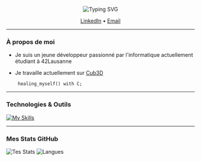 <p align="center">
  <img src="https://readme-typing-svg.demolab.com?font=Fira+Code&weight=500&size=23&pause=1000&color=7F00FF&center=true&vCenter=true&width=500&lines=Salut%2C+Bienvenue+sur+mon+profil+!+%F0%9F%91%8B" alt="Typing SVG" />
</p>

<p align="center">
  <a href="https://www.linkedin.com/in/alessio-piscopo-087433172/">LinkedIn</a> •
  <a href="mailto:alessiopiscopo0@outlook.com">Email</a>
</p>

---

###  À propos de moi

-  Je suis un jeune développeur passionné par l'informatique actuellement étudiant à 42Lausanne
-  Je travaille actuellement sur <a href="https://github.com/Bullestico42/Cub3D">Cub3D</a>

        healing_myself() with C;

---

### Technologies & Outils

[![My Skills](https://skillicons.dev/icons?i=arduino,html,js,css,bash,c,cpp,git,github,vscode,sketchup,linux,mint,flutter&perline=7)](https://skillicons.dev)

---

### Mes Stats GitHub

![Tes Stats](https://github-readme-stats.vercel.app/api?username=Bullestico42&show_icons=true&theme=tokyonight)
![Langues](https://github-readme-stats.vercel.app/api/top-langs/?username=Bullestico42&layout=compact&theme=tokyonight)
